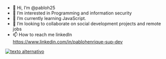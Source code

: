 - 👋 Hi, I’m @pabloh25
- 👀 I’m interested in Programming and information security
- 🌱 I’m currently learning JavaScript.
- 💞️ I’m looking to collaborate on social development projects and remote jobs
- 📫 How to reach me linkedIn https://www.linkedin.com/in/pablohenrique-sup-dev

<!---
pabloh25/pabloh25 is a ✨ special ✨ repository because its `README.md` (this file) appears on your GitHub profile.
You can click the Preview link to take a look at your changes.
--->


[![texto alternativo][1.1]][1]

[1]: http://www.twitter.com/meunome
[1.1]: http://i.imgur.com/tXSoThF.png (texto título)

